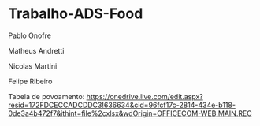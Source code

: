 # Trabalho-ADS-Food

Pablo Onofre

Matheus Andretti

Nicolas Martini

Felipe Ribeiro


Tabela de povoamento:
https://onedrive.live.com/edit.aspx?resid=172FDCECCADCDDC3!636634&cid=96fcf17c-2814-434e-b118-0de3a4b472f7&ithint=file%2cxlsx&wdOrigin=OFFICECOM-WEB.MAIN.REC
